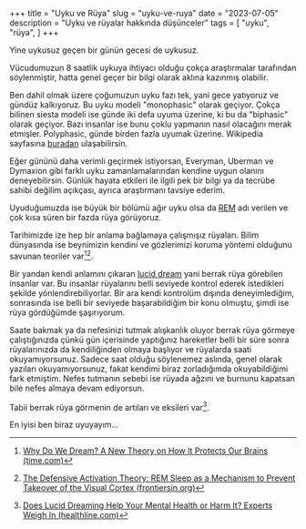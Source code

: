 +++
title = "Uyku ve Rüya"
slug = "uyku-ve-ruya"
date = "2023-07-05"
description = "Uyku ve rüyalar hakkında düşünceler"
tags = [
    "uyku",
    "rüya",
]
+++

Yine uykusuz geçen bir günün gecesi de uykusuz.

Vücudumuzun 8 saatlik uykuya ihtiyacı olduğu çokça araştırmalar tarafından söylenmiştir, hatta genel geçer bir bilgi olarak aklına kazınmış olabilir.

Ben dahil olmak üzere çoğumuzun uyku fazı tek, yani gece yatıyoruz ve gündüz kalkıyoruz. Bu uyku modeli "monophasic" olarak geçiyor. Çokça bilinen siesta modeli ise günde iki defa uyuma üzerine, ki bu da "biphasic" olarak geçiyor. Bazı insanlar ise bunu çoklu yapmanın nasıl olacağını merak etmişler. Polyphasic, günde birden fazla uyumak üzerine. Wikipedia sayfasına [buradan](https://en.wikipedia.org/wiki/Polyphasic_sleep) ulaşabilirsin.

Eğer gününü daha verimli geçirmek istiyorsan, Everyman, Uberman ve Dymaxion gibi farklı uyku zamanlamalarından kendine uygun olanını deneyebilirsin. Günlük hayata etkileri ile ilgili pek bir bilgi ya da tecrübe sahibi değilim açıkçası, ayrıca araştırmanı tavsiye ederim.

Uyuduğumuzda ise büyük bir bölümü ağır uyku olsa da [REM](https://en.wikipedia.org/wiki/Rapid_eye_movement_sleep) adı verilen ve çok kısa süren bir fazda rüya görüyoruz.

Tarihimizde ize hep bir anlama bağlamaya çalışmışız rüyaları. Bilim dünyasında ise beynimizin kendini ve gözlerimizi koruma yöntemi olduğunu savunan teoriler var[^1][^2].

Bir yandan kendi anlamını çıkaran [lucid dream](https://en.wikipedia.org/wiki/Lucid_dream) yani berrak rüya görebilen insanlar var. Bu insanlar rüyalarını belli seviyede kontrol ederek istedikleri şekilde yönlendirebiliyorlar. Bir ara kendi kontrolüm dışında deneyimlediğim, sonrasında ise belli bir seviyede başarabildiğim bir konu olmuştu, şimdi ise rüya gördüğümde şaşırıyorum.

Saate bakmak ya da nefesinizi tutmak alışkanlık oluyor berrak rüya görmeye çalıştığınızda çünkü gün içerisinde yaptığınız hareketler belli bir süre sonra rüyalarınızda da kendiliğinden olmaya başlıyor ve rüyalarda saati okuyamıyorsunuz. Sadece saat olduğu söylenemez aslında, genel olarak yazıları okuyamıyorsunuz, fakat kendimi biraz zorladığımda okuyabildiğimi fark etmiştim. Nefes tutmanın sebebi ise rüyada ağzını ve burnunu kapatsan bile nefes almaya devam ediyorsun.

Tabii berrak rüya görmenin de artıları ve eksileri var[^3].

En iyisi ben biraz uyuyayım...

[^1]: [Why Do We Dream? A New Theory on How It Protects Our Brains (time.com)](https://time.com/5925206/why-do-we-dream/)
[^2]: [The Defensive Activation Theory: REM Sleep as a Mechanism to Prevent Takeover of the Visual Cortex (frontiersin.org)](https://www.frontiersin.org/articles/10.3389/fnins.2021.632853/full)
[^3]: [Does Lucid Dreaming Help Your Mental Health or Harm It? Experts Weigh In (healthline.com)](https://www.healthline.com/health/lucid-dreaming-the-latest-on-its-mental-health-benefits-and-risks#mental-health-downsides)